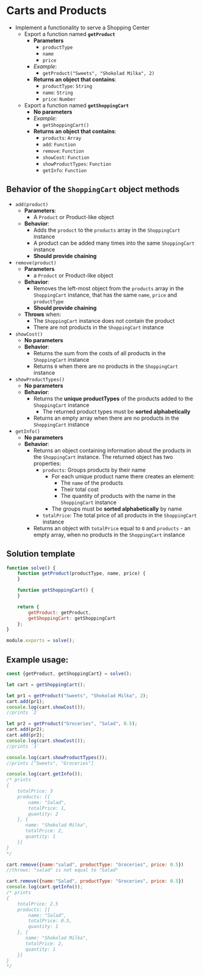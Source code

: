 # Carts and Products

- Implement a functionality to serve a Shopping Center
  - Export a function named **`getProduct`**
    - **Parameters**
      - `productType`
      - `name`
      - `price`
    - _Example_:
      - `getProduct("Sweets", "Shokolad Milka", 2)`
    - **Returns an object that contains**:
      - `productType`: `String`
      - `name`: `String`
      - `price`: `Number`
  - Export a function named **`getShoppingCart`**
    - **No parameters**
    - _Example_: 
      - `getShoppingCart()`
    - **Returns an object that contains**:
      - `products`: `Array`
	  - `add`: `Function`
	  - `remove`: `Function`
	  - `showCost`: `Function`
	  - `showProductTypes`: `Function`
	  - `getInfo`: `Function`

## Behavior of the `ShoppingCart` object methods

- `add(product)`
  - **Parameters**:
    - A `Product` or Product-like object
  - **Behavior**:
    - Adds the `product` to the `products` array in the `ShoppingCart` instance
    - A product can be added many times into the same `ShoppingCart` instance
    - **Should provide chaining**
- `remove(product)`
  - **Parameters**
    - a `Product` or Product-like object
  - **Behavior**:
    - Removes the left-most object from the `products` array in the `ShoppingCart` instance, that has the same `name`, `price` and `productType`
    - **Should provide chaining**
  - **Throws** when:
    - The `ShoppingCart` instance does not contain the product
    - There are not products in the `ShoppingCart` instance
- `showCost()`
  - **No parameters**
  - **Behavior**:
    - Returns the sum from the costs of all products in the `ShoppingCart` instance
    - Returns `0` when there are no products in the `ShoppingCart` instance
- `showProductTypes()`
  - **No parameters**
  - **Behavior**:
    - Returns the **unique productTypes** of the products added to the `ShoppingCart` instance
      - The returned product types must be **sorted alphabetically**
    - Returns an empty array when there are no products in the `ShoppingCart` instance
- `getInfo()`
  - **No parameters**
  - **Behavior**:
    - Returns an object containing information about the products in the `ShoppingCart` instance. The returned object has two properties:
      - `products`: Groups products by their name
        - For each unique product name there creates an element:
          - The `name` of the products
          - Their total cost
          - The quantity of products with the name in the `ShoppingCart` instance
        - The groups must be **sorted alphabetically** by name
      - `totalPrice`: The total price of all products in the `ShoppingCart` instance
    - Returns an object with `totalPrice` equal to `0` and `products` - an empty array, when no products in the `ShoppingCart` instance

## Solution template

```javascript
function solve() {
	function getProduct(productType, name, price) {
	}

	function getShoppingCart() {
	}

	return {
		getProduct: getProduct,
		getShoppingCart: getShoppingCart
	};
}

module.exports = solve();
```

## Example usage:

```javascript
const {getProduct, getShoppingCart} = solve();

let cart = getShoppingCart();

let pr1 = getProduct("Sweets", "Shokolad Milka", 2);
cart.add(pr1);
console.log(cart.showCost());
//prints `2`

let pr2 = getProduct("Groceries", "Salad", 0.5);
cart.add(pr2);
cart.add(pr2);
console.log(cart.showCost());
//prints `3`

console.log(cart.showProductTypes());
//prints ["Sweets", "Groceries"]

console.log(cart.getInfo());
/* prints
{
    totalPrice: 3
    products: [{
        name: "Salad",
        totalPrice: 1,
        quantity: 2
    }, {
       name: "Shokolad Milka",
       totalPrice: 2,
       quantity: 1 
    }]
}
*/

cart.remove({name:"salad", productType: "Groceries", price: 0.5})
//throws: "salad" is not equal to "Salad"

cart.remove({name:"Salad", productType: "Groceries", price: 0.5})
console.log(cart.getInfo());
/* prints
{
    totalPrice: 2.5
    products: [{
        name: "Salad",
        totalPrice: 0.5,
        quantity: 1
    }, {
       name: "Shokolad Milka",
       totalPrice: 2,
       quantity: 1 
    }]
}
*/
```
